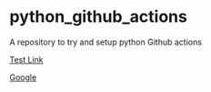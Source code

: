 # python_github_actions
A repository to try and setup python Github actions

[Test Link](http://google.com)

<a href="http://google.com">Google</a>
